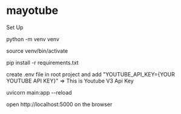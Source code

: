# mayotube

Set Up

python -m venv venv

source venv/bin/activate

pip install -r requirements.txt

create .env file in root project and add 
"YOUTUBE_API_KEY={YOUR YOUTUBE API KEY}" => This is Youtube V3 Api Key

uvicorn main:app --reload

open http://localhost:5000 on the browser
